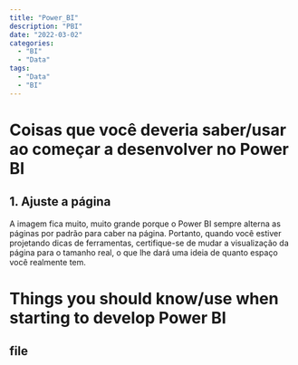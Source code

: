 ```yaml
---
title: "Power_BI"
description: "PBI"
date: "2022-03-02"
categories:
  - "BI"
  - "Data"
tags:
  - "Data"
  - "BI"
---
```



# Coisas que você deveria saber/usar ao começar a desenvolver no Power BI


## 1. Ajuste a página

A imagem fica muito, muito grande porque o Power BI sempre alterna as páginas por padrão para caber na página. Portanto, quando você estiver projetando dicas de ferramentas, certifique-se de mudar a visualização da página para o tamanho real, o que lhe dará uma ideia de quanto espaço você realmente tem.

# Things you should know/use when starting to develop Power BI

## file
